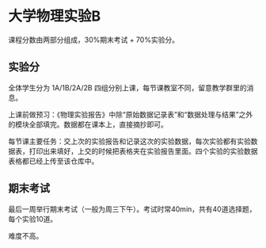 # 大学物理实验B
课程分数由两部分组成，30%期末考试 + 70%实验分。

## 实验分
全体学生分为 1A/1B/2A/2B 四组分别上课，每节课教室不同，留意教学群里的消息。

上课前做预习：《物理实验报告》中除“原始数据记录表”和“数据处理与结果”之外的模块全部填完。数据都在课本上，直接摘抄即可。

每节课主要任务：交上次的实验报告和记录这次的实验数据，每次实验都有实验数据表，打印出来填好，上交的时候把表格夹在实验报告里面。四个实验的实验数据表格都已经上传至该仓库中。

## 期末考试
最后一周举行期末考试（一般为周三下午）。考试时常40min，共有40道选择题，每个实验10道。

难度不高。